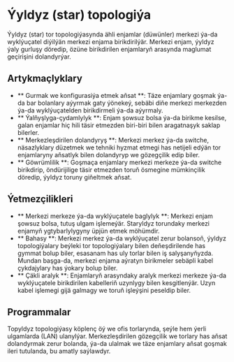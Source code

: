 # Ýyldyz (star) topologiýa

Ýyldyz (star) tor topologiýasynda ähli enjamlar (düwünler) merkezi ýa-da wyklýuçatel diýilýän merkezi enjama birikdirilýär. Merkezi enjam, ýyldyz ýaly gurluşy döredip, özüne birikdirilen enjamlaryň arasynda maglumat geçirişini dolandyrýar.

## Artykmaçlyklary

- ** Gurmak we konfigurasiýa etmek aňsat **: Täze enjamlary goşmak ýa-da bar bolanlary aýyrmak gaty ýönekeý, sebäbi diňe merkezi merkezden ýa-da wyklýuçatelden birikdirmeli ýa-da aýyrmaly.
- ** Ýalňyşlyga-çydamlylyk **: Enjam şowsuz bolsa ýa-da birikme kesilse, galan enjamlar hiç hili täsir etmezden biri-biri bilen aragatnaşyk saklap bilerler.
- ** Merkezleşdirilen dolandyryş **: Merkezi merkez ýa-da switche, näsazlyklary düzetmek we tehniki hyzmat etmegi has netijeli edýän tor enjamlaryny aňsatlyk bilen dolandyryp we gözegçilik edip biler.
- ** Göwrümlilik **: Goşmaça enjamlary merkezi merkeze ýa-da switche birikdirip, öndürijilige täsir etmezden toruň ösmegine mümkinçilik döredip, ýyldyz toruny giňeltmek aňsat.

## Ýetmezçilikleri

- ** Merkezi merkeze ýa-da wyklýuçatele baglylyk **: Merkezi enjam şowsuz bolsa, tutuş ulgam işlemeýär. Staryldyz torundaky merkezi enjamyň ygtybarlylygyny üpjün etmek möhümdir.
- ** Bahasy **: Merkezi merkez ýa-da wyklýuçatel zerur bolansoň, ýyldyz topologiýalary beýleki tor topologiýalary bilen deňeşdirilende has gymmat bolup biler, esasanam has uly torlar bilen iş salyşanyňyzda. Mundan başga-da, merkezi enjama aýratyn birikmeler sebäpli kabel çykdajylary has ýokary bolup biler.
- ** Çäkli aralyk **: Enjamlaryň arasyndaky aralyk merkezi merkeze ýa-da wyklýuçatele birikdirilen kabelleriň uzynlygy bilen kesgitlenýär. Uzyn kabel işlemegi gijä galmagy we toruň işleýşini peseldip biler.

## Programmalar

Topyldyz topologiýasy köplenç öý we ofis torlarynda, şeýle hem ýerli ulgamlarda (LAN) ulanylýar. Merkezleşdirilen gözegçilik we torlary has aňsat dolandyrmak zerur bolanda, ýa-da ulalmak we täze enjamlary aňsat goşmak ileri tutulanda, bu amatly saýlawdyr.